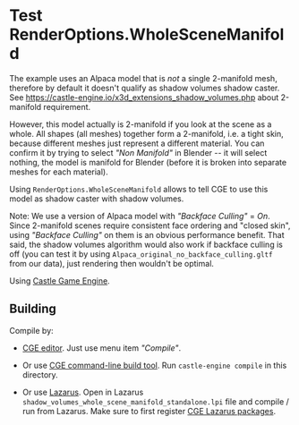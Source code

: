 # Test RenderOptions.WholeSceneManifold

The example uses an Alpaca model that is *not* a single 2-manifold mesh, therefore by default it doesn't qualify as shadow volumes shadow caster. See https://castle-engine.io/x3d_extensions_shadow_volumes.php about 2-manifold requirement.

However, this model actually is 2-manifold if you look at the scene as a whole. All shapes (all meshes) together form a 2-manifold, i.e. a tight skin, because different meshes just represent a different material. You can confirm it by trying to select _"Non Manifold"_ in Blender -- it will select nothing, the model is manifold for Blender (before it is broken into separate meshes for each material).

Using `RenderOptions.WholeSceneManifold` allows to tell CGE to use this model as shadow caster with shadow volumes.

Note: We use a version of Alpaca model with _"Backface Culling"_ = _On_. Since 2-manifold scenes require consistent face ordering and "closed skin", using _"Backface Culling"_ on them is an obvious performance benefit. That said, the shadow volumes algorithm would also work if backface culling is off (you can test it by using `Alpaca_original_no_backface_culling.gltf` from our data), just rendering then wouldn't be optimal.

Using [Castle Game Engine](https://castle-engine.io/).

## Building

Compile by:

- [CGE editor](https://castle-engine.io/manual_editor.php). Just use menu item _"Compile"_.

- Or use [CGE command-line build tool](https://castle-engine.io/build_tool). Run `castle-engine compile` in this directory.

- Or use [Lazarus](https://www.lazarus-ide.org/). Open in Lazarus `shadow_volumes_whole_scene_manifold_standalone.lpi` file and compile / run from Lazarus. Make sure to first register [CGE Lazarus packages](https://castle-engine.io/documentation.php).
